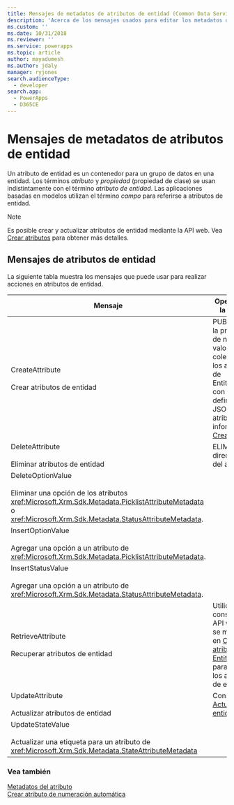 ```yaml
---
title: Mensajes de metadatos de atributos de entidad (Common Data Service) | MicrosoftDocs
description: 'Acerca de los mensajes usados para editar los metadatos de atributos de entidad, también conocidos como propiedades o campos.'
ms.custom: ''
ms.date: 10/31/2018
ms.reviewer: ''
ms.service: powerapps
ms.topic: article
author: mayadumesh
ms.author: jdaly
manager: ryjones
search.audienceType:
  - developer
search.app:
  - PowerApps
  - D365CE
---
```

# <a name="entity-attribute-metadata-messages"></a>Mensajes de metadatos de atributos de entidad

<!-- 
Was Mike Carter
https://docs.microsoft.com/dynamics365/customer-engagement/developer/entity-attribute-metadata-messages -->

Un atributo de entidad es un contenedor para un grupo de datos en una entidad. Los términos *atributo* y *propiedad* (propiedad de clase) se usan indistintamente con el término *atributo de entidad*. Las aplicaciones basadas en modelos utilizan el término *campo* para referirse a atributos de entidad.  

> [!NOTE]
> Es posible crear y actualizar atributos de entidad mediante la API web. Vea [Crear atributos](webapi/create-update-entity-definitions-using-web-api.md#create-attributes) para obtener más detalles.

## <a name="entity-attribute-messages"></a>Mensajes de atributos de entidad  
 La siguiente tabla muestra los mensajes que puede usar para realizar acciones en atributos de entidad.  
  
|Mensaje|Operación de la API web|Ensamblado del SDK|   
|-------------|-----------------|-----------------|  
|CreateAttribute</br></br>Crear atributos de entidad|PUBLICAR en la propiedad de navegación valorada como colección de los atributos de EntityMetadata con la definición JSON del atributo. Más información: [Crear atributos](webapi/create-update-entity-definitions-using-web-api.md#create-attributes)|<xref:Microsoft.Xrm.Sdk.Messages.CreateAttributeRequest>| 
|DeleteAttribute</br></br>Eliminar atributos de entidad|ELIMINAR la dirección URL del atributo.|<xref:Microsoft.Xrm.Sdk.Messages.DeleteAttributeRequest>|  
|DeleteOptionValue</br></br>Eliminar una opción de los atributos <xref:Microsoft.Xrm.Sdk.Metadata.PicklistAttributeMetadata> o <xref:Microsoft.Xrm.Sdk.Metadata.StatusAttributeMetadata>.|<xref href="Microsoft.Dynamics.CRM.DeleteOptionValue?text=DeleteOptionValue Action" />|<xref:Microsoft.Xrm.Sdk.Messages.DeleteOptionValueRequest>|  
|InsertOptionValue</br></br>Agregar una opción a un atributo de <xref:Microsoft.Xrm.Sdk.Metadata.PicklistAttributeMetadata>.|<xref href="Microsoft.Dynamics.CRM.InsertOptionValue?text=InsertOptionValue Action" />|<xref:Microsoft.Xrm.Sdk.Messages.InsertOptionValueRequest>|Agregar una opción a un atributo de <xref:Microsoft.Xrm.Sdk.Metadata.PicklistAttributeMetadata>.|  
|InsertStatusValue</br></br>Agregar una opción a un atributo de <xref:Microsoft.Xrm.Sdk.Metadata.StatusAttributeMetadata>.|<xref href="Microsoft.Dynamics.CRM.InsertStatusValue?text=InsertStatusValue Action" />|<xref:Microsoft.Xrm.Sdk.Messages.InsertStatusValueRequest>|  |Cambia el orden de las opciones presentadas en un atributo de <xref:Microsoft.Xrm.Sdk.Metadata.PicklistAttributeMetadata>.|<xref href="Microsoft.Dynamics.CRM.OrderOption?text=OrderOption Action" />|<xref:Microsoft.Xrm.Sdk.Messages.OrderOptionRequest>|  
|RetrieveAttribute</br></br>Recuperar atributos de entidad|Utilice la consulta de la API web que se menciona en [Consultar atributos EntityMetadata](webapi/query-metadata-web-api.md#bkmk_queryAttributesexample) para recuperar los atributos de entidad.|<xref:Microsoft.Xrm.Sdk.Messages.RetrieveAttributeRequest>|  
|UpdateAttribute</br></br>Actualizar atributos de entidad|Consulte [Actualizar entidades](webapi/create-update-entity-definitions-using-web-api.md#update-entities)|<xref:Microsoft.Xrm.Sdk.Messages.UpdateAttributeRequest>|  
|UpdateStateValue</br></br>Actualizar una etiqueta para un atributo de <xref:Microsoft.Xrm.Sdk.Metadata.StateAttributeMetadata>|<xref href="Microsoft.Dynamics.CRM.UpdateStateValue?text=UpdateStateValue Action" />|<xref:Microsoft.Xrm.Sdk.Messages.UpdateStateValueRequest>|  

### <a name="see-also"></a>Vea también  

[Metadatos del atributo](entity-attribute-metadata.md)<br />
[Crear atributo de numeración automática](create-auto-number-attributes.md)<br />
<!-- TODO: [Work with Attributes](org-service/work-attribute-metadata.md)<br />
[Sample: Work with Attributes](org-service/sample-work-attribute-metadata.md) -->